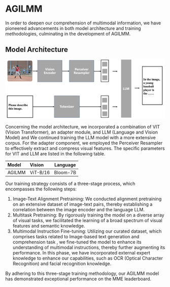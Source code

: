 # AGILMM

In order to deepen our comprehension of multimodal information, we have pioneered advancements in both model architecture and training methodologies, culminating in the development of AGILMM.

## Model Architecture

![model architecture](/assets/img/model.png)

Concerning the model architecture, we incorporated a combination of VIT (Vision Transformer), an adapter module, and LLM (Language and Vision Model) and We continued training the LLM model with a more extensive corpus. For the adapter component, we employed the Perceiver Resampler to effectively extract and compress visual features. The specific parameters for VIT and LLM are listed in the following table.

| Model        | Vision  |  Language  |
| :--------  | :-----  | :----:  |
| AGILMM | ViT-B/16|Bloom-7B|

Our training strategy consists of a three-stage process, which encompasses the following steps:

1. Image-Text Alignment Pretraining: We conducted alignment pretraining on an extensive dataset of image-text pairs, thereby establishing a correlation between the image encoder and the language LLM.
2. Multitask Pretraining: By rigorously training the model on a diverse array of visual tasks, we facilitated the learning of a broad spectrum of visual features and semantic knowledge.
3. Multimodal Instruction Fine-tuning: Utilizing our curated dataset, which comprises tasks related to Image-based text generation and  comprehension task , we fine-tuned the model to enhance its understanding of multimodal instructions, thereby further augmenting its performance. In this phase, we have incorporated external expert knowledge to enhance our capabilities, such as OCR (Optical Character Recognition) and facial recognition knowledge.

By adhering to this three-stage training methodology, our AGILMM model has demonstrated exceptional performance on the MME leaderboard.